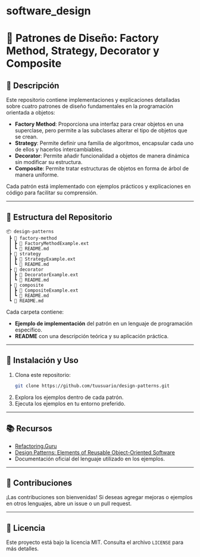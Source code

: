 # software_design
# 📌 Patrones de Diseño: Factory Method, Strategy, Decorator y Composite

## 📖 Descripción
Este repositorio contiene implementaciones y explicaciones detalladas sobre cuatro patrones de diseño fundamentales en la programación orientada a objetos:

- **Factory Method**: Proporciona una interfaz para crear objetos en una superclase, pero permite a las subclases alterar el tipo de objetos que se crean.
- **Strategy**: Permite definir una familia de algoritmos, encapsular cada uno de ellos y hacerlos intercambiables.
- **Decorator**: Permite añadir funcionalidad a objetos de manera dinámica sin modificar su estructura.
- **Composite**: Permite tratar estructuras de objetos en forma de árbol de manera uniforme.

Cada patrón está implementado con ejemplos prácticos y explicaciones en código para facilitar su comprensión.

---

## 📂 Estructura del Repositorio
```
📦 design-patterns
 ┣ 📂 factory-method
 ┃ ┣ 📜 FactoryMethodExample.ext
 ┃ ┗ 📜 README.md
 ┣ 📂 strategy
 ┃ ┣ 📜 StrategyExample.ext
 ┃ ┗ 📜 README.md
 ┣ 📂 decorator
 ┃ ┣ 📜 DecoratorExample.ext
 ┃ ┗ 📜 README.md
 ┣ 📂 composite
 ┃ ┣ 📜 CompositeExample.ext
 ┃ ┗ 📜 README.md
 ┗ 📜 README.md
```
Cada carpeta contiene:
- **Ejemplo de implementación** del patrón en un lenguaje de programación específico.
- **README** con una descripción teórica y su aplicación práctica.

---

## 🚀 Instalación y Uso
1. Clona este repositorio:
   ```bash
   git clone https://github.com/tuusuario/design-patterns.git
   ```
2. Explora los ejemplos dentro de cada patrón.
3. Ejecuta los ejemplos en tu entorno preferido.

---

## 📚 Recursos
- [Refactoring.Guru](https://refactoring.guru/)
- [Design Patterns: Elements of Reusable Object-Oriented Software](https://en.wikipedia.org/wiki/Design_Patterns)
- Documentación oficial del lenguaje utilizado en los ejemplos.

---

## 📌 Contribuciones
¡Las contribuciones son bienvenidas! Si deseas agregar mejoras o ejemplos en otros lenguajes, abre un issue o un pull request.

---

## 📝 Licencia
Este proyecto está bajo la licencia MIT. Consulta el archivo `LICENSE` para más detalles.

